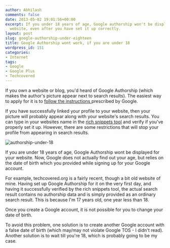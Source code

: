 ```yaml
---
author: Abhilash
comments: false
date: 2013-05-02 19:01:56+00:00
excerpt: If you under 18 years of age, Google authorship won't be displayed for your
  website, even after you have set it up correctly.
layout: post
slug: google-authorship-under-eighteen
title: Google Authorship wont work, if you are under 18
wordpress_id: 151
categories:
- Internet
tags:
- Google
- Google Plus
- Techcovered
---
```


If you own a website or blog, you'd heard of Google Authorship (which makes the author's picture appear next to search results). The easiest way to apply for it is to [follow the instructions ](https://plus.google.com/authorship)prescribed by Google.

If you have successfully linked your profile to your website, then your picture will probably appear along with your website's search results. You can type in your websites name in the [rich snippets tool](www.google.com/webmasters/tools/richsnippets) and verify if you've properly set it up. However, there are some restrictions that will stop your profile from appearing in search results.


![authorship-under-18](https://techcovered.github.io/images/authorship-under-18.png)


If you are under 18 years of age, Google Authorship wont be displayed for your website. Now, Google does not actually find out your age, but relies on the date of birth which you provided while signing up for your Google account.

For example, techcovered.org is a fairly recent, though a bit old website of mine. Having set up Google Authorship for it on the very first day, and having it successfully verified by the rich snippets tool, the actual search result contains no authorship data and is simply provided as an ordinary search result. This is because I'm 17 years old, one year less than 18.

Once you create a Google account, it is not possible for you to change your date of birth.

To avoid this problem, one solution is to create another Google account with a false date of birth (which may/may not violate Google TOS - I didn't read). Another solution is to wait till you're 18, which is probably going to be my case.
